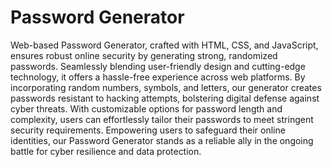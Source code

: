 # Password Generator
Web-based Password Generator, crafted with HTML, CSS, and JavaScript, ensures robust online security by generating strong, randomized passwords. Seamlessly blending user-friendly design and cutting-edge technology, it offers a hassle-free experience across web platforms. By incorporating random numbers, symbols, and letters, our generator creates passwords resistant to hacking attempts, bolstering digital defense against cyber threats. With customizable options for password length and complexity, users can effortlessly tailor their passwords to meet stringent security requirements. Empowering users to safeguard their online identities, our Password Generator stands as a reliable ally in the ongoing battle for cyber resilience and data protection.

